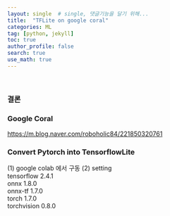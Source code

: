 ```yaml
---
layout: single  # single, 댓글기능을 달기 위해...
title:  "TFLite on google coral"
categories: ML
tag: [python, jekyll]
toc: true
author_profile: false
search: true
use_math: true
---
```

<br/>

### 결론 


### Google Coral
https://m.blog.naver.com/roboholic84/221850320761 <br/>

### Convert Pytorch into TensorflowLite
(1) google colab 에서 구동
(2) setting <br/>
tensorflow 2.4.1 <br/>
onnx 1.8.0 <br/>
onnx-tf 1.7.0 <br/>
torch 1.7.0 <br/>
torchvision 0.8.0 <br/>